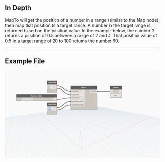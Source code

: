 ## In Depth
MapTo will get the position of a number in a range (similar to the Map node), then map that position to a target range. A number in the target range is returned based on the position value. In the example below, the number 3 returns a position of 0.5 between a range of 2 and 4. That position value of 0.5 in a target range of 20 to 100 returns the number 60.
___
## Example File

![MapTo](./DSCore.Math.MapTo_img.jpg)

